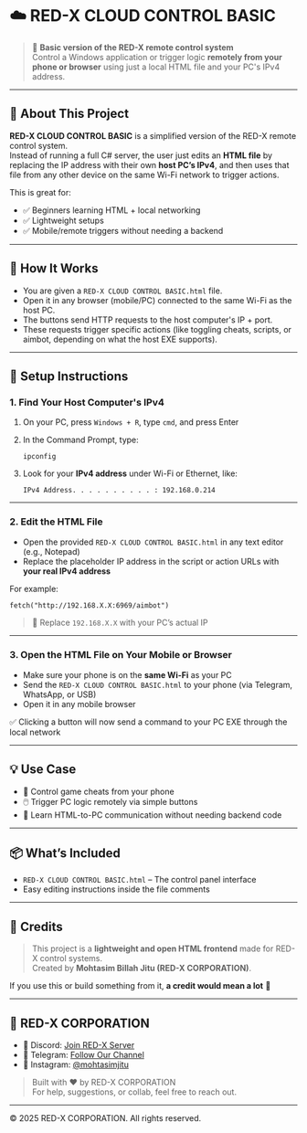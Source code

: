 # ☁️ RED-X CLOUD CONTROL BASIC

> 🚀 **Basic version of the RED-X remote control system**  
> Control a Windows application or trigger logic **remotely from your phone or browser** using just a local HTML file and your PC's IPv4 address.

---

## 📄 About This Project

**RED-X CLOUD CONTROL BASIC** is a simplified version of the RED-X remote control system.  
Instead of running a full C# server, the user just edits an **HTML file** by replacing the IP address with their own **host PC’s IPv4**, and then uses that file from any other device on the same Wi-Fi network to trigger actions.

This is great for:
- ✅ Beginners learning HTML + local networking
- ✅ Lightweight setups
- ✅ Mobile/remote triggers without needing a backend

---

## 🌟 How It Works

- You are given a `RED-X CLOUD CONTROL BASIC.html` file.
- Open it in any browser (mobile/PC) connected to the same Wi-Fi as the host PC.
- The buttons send HTTP requests to the host computer's IP + port.
- These requests trigger specific actions (like toggling cheats, scripts, or aimbot, depending on what the host EXE supports).

---

## 🔧 Setup Instructions

### 1. Find Your Host Computer's IPv4

1. On your PC, press `Windows + R`, type `cmd`, and press Enter  
2. In the Command Prompt, type:

   ```
   ipconfig
   ```

3. Look for your **IPv4 address** under Wi-Fi or Ethernet, like:

   ```
   IPv4 Address. . . . . . . . . . : 192.168.0.214
   ```

---

### 2. Edit the HTML File

- Open the provided `RED-X CLOUD CONTROL BASIC.html` in any text editor (e.g., Notepad)
- Replace the placeholder IP address in the script or action URLs with **your real IPv4 address**
  
For example:

```html
fetch("http://192.168.X.X:6969/aimbot")
```

> 🔁 Replace `192.168.X.X` with your PC’s actual IP

---

### 3. Open the HTML File on Your Mobile or Browser

- Make sure your phone is on the **same Wi-Fi** as your PC
- Send the `RED-X CLOUD CONTROL BASIC.html` to your phone (via Telegram, WhatsApp, or USB)
- Open it in any mobile browser

✅ Clicking a button will now send a command to your PC EXE through the local network

---

## 💡 Use Case

- 📱 Control game cheats from your phone
- 🖱️ Trigger PC logic remotely via simple buttons
- 🧪 Learn HTML-to-PC communication without needing backend code

---

## 📦 What’s Included

- `RED-X CLOUD CONTROL BASIC.html` – The control panel interface
- Easy editing instructions inside the file comments

---

## 🙏 Credits

> This project is a **lightweight and open HTML frontend** made for RED-X control systems.  
> Created by **Mohtasim Billah Jitu (RED-X CORPORATION)**.

If you use this or build something from it, **a credit would mean a lot** 💖

---

## 👑 RED-X CORPORATION

- 💬 Discord: [Join RED-X Server](https://discord.gg/f7KPc9JyeY)
- 📢 Telegram: [Follow Our Channel](https://t.me/+OglBPVcrngY1OGQ9)
- 📸 Instagram: [@mohtasimjitu](https://www.instagram.com/mohtasimjitu/)

> Built with ❤️ by RED-X CORPORATION  
> For help, suggestions, or collab, feel free to reach out.

---

© 2025 RED-X CORPORATION. All rights reserved.
